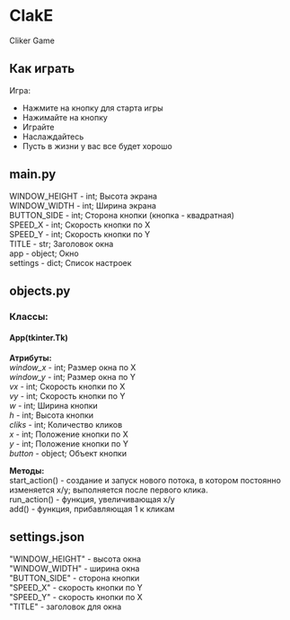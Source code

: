 # ClakE
Cliker Game

## Как играть
  
Игра:  
- Нажмите на кнопку для старта игры  
- Нажимайте на кнопку  
- Играйте  
- Наслаждайтесь  
- Пусть в жизни у вас все будет хорошо
  
## main.py   
WINDOW_HEIGHT - int; Высота экрана          
WINDOW_WIDTH - int; Ширина экрана        
BUTTON_SIDE - int; Сторона кнопки (кнопка - квадратная)    
SPEED_X - int; Скорость кнопки по X    
SPEED_Y - int; Скорость кнопки по Y  
TITLE  - str; Заголовок окна    
app - object; Окно  
settings - dict; Список настроек  
   
## objects.py      
### Классы:     
#### App(tkinter.Tk)      
**Атрибуты:**      
*window_x* - int; Размер окна по Х  
*window_y* - int; Размер окна по Y  
*vx* - int; Скорость кнопки по Х    
*vy* - int; Скорость кнопки по Y    
*w* - int; Ширина кнопки  
*h* - int; Высота кнопки    
*cliks* - int; Количество кликов   
*x* - int; Положение кнопки по Х  
*y* - int; Положение кнопки по Y   
*button* - object; Объект кнопки    
   
**Методы:**        
start_action() - создание и запуск нового потока, в котором постоянно изменяется x/y; выполняется после первого клика.    
run_action() - функция, увеличивающая x/y    
add() - функция, прибавляющая 1 к кликам    
      
## settings.json  
"WINDOW_HEIGHT" - высота окна  
"WINDOW_WIDTH" - ширина окна   
"BUTTON_SIDE" - сторона кнопки   
"SPEED_X" - скорость кнопки по Y       
"SPEED_Y" - скорость кнопки по Х  
"TITLE"  - заголовок для окна  
